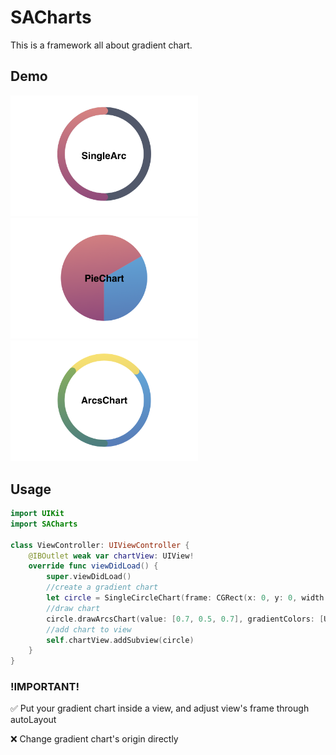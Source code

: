 # SACharts
This is a framework all about gradient chart.



## Demo
<img src="https://github.com/satty9753/SACharts/blob/master/demo_images/singleArc.PNG?raw=true"  alt="singleArc" width="300">

<img src="https://github.com/satty9753/SACharts/blob/master/demo_images/pieChart.PNG?raw=true" alt="pieChart" width="300">

<img src="https://github.com/satty9753/SACharts/blob/master/demo_images/arcsChart.PNG?raw=true" alt="ArcsChart" width="300">

## Usage
```swift
import UIKit
import SACharts

class ViewController: UIViewController {
    @IBOutlet weak var chartView: UIView!
    override func viewDidLoad() {
        super.viewDidLoad()
        //create a gradient chart
        let circle = SingleCircleChart(frame: CGRect(x: 0, y: 0, width: view.frame.width/2, height: view.frame.width/2))
        //draw chart
        circle.drawArcsChart(value: [0.7, 0.5, 0.7], gradientColors: [UIColor.gradientDefaultBlue, UIColor.gradientDefaultYellow, UIColor.gradientDefaultGreen])
        //add chart to view
        self.chartView.addSubview(circle)
    }
}
```
### !IMPORTANT!
✅ Put your gradient chart inside a view, and adjust view's frame through autoLayout

❌ Change gradient chart's origin directly
